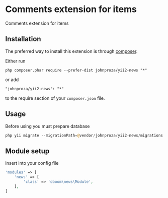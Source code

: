 Comments extension for items
============================
Comments extension for items

Installation
------------

The preferred way to install this extension is through [composer](http://getcomposer.org/download/).

Either run

```
php composer.phar require --prefer-dist johnproza/yii2-news "*"
```

or add

```
"johnproza/yii2-news": "*"
```

to the require section of your `composer.json` file.


Usage
-----

Before using you must prepare database
```php
php yii migrate --migrationPath=@vendor/johnproza/yii2-news/migrations 
```

Module setup
------------

Insert into your config file
```php
'modules' => [
    'news' => [
        'class' => 'oboom\news\Module',
    ],
]
```
